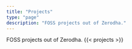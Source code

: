 ```yaml
---
title: "Projects"
type: "page"
description: "FOSS projects out of Zerodha."
---
```


FOSS projects out of Zerodha.
{{< projects >}}
